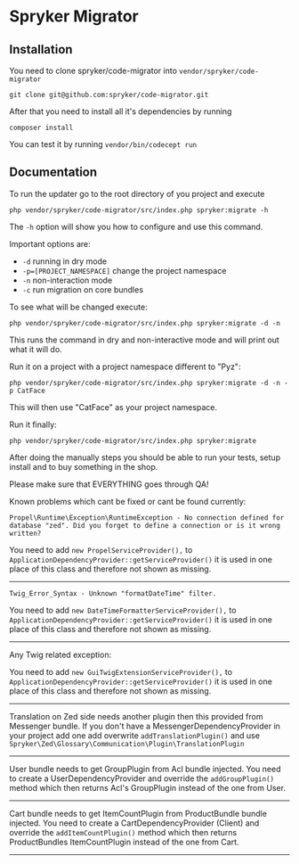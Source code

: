 # Spryker Migrator

## Installation

You need to clone spryker/code-migrator into `vendor/spryker/code-migrator`

```
git clone git@github.com:spryker/code-migrator.git
```

After that you need to install all it's dependencies by running 

```
composer install
```

You can test it by running `vendor/bin/codecept run`


## Documentation

To run the updater go to the root directory of you project and execute

```
php vendor/spryker/code-migrator/src/index.php spryker:migrate -h
```

The `-h` option will show you how to configure and use this command.

Important options are:

- `-d` running in dry mode 
- `-p=[PROJECT_NAMESPACE]` change the project namespace
- `-n` non-interaction mode
- `-c` run migration on core bundles

To see what will be changed execute:

```
php vendor/spryker/code-migrator/src/index.php spryker:migrate -d -n
```

This runs the command in dry and non-interactive mode and will print out what it will do.


Run it on a project with a project namespace different to "Pyz":

```
php vendor/spryker/code-migrator/src/index.php spryker:migrate -d -n -p CatFace
```

This will then use "CatFace" as your project namespace.


Run it finally:

```
php vendor/spryker/code-migrator/src/index.php spryker:migrate
```

After doing the manually steps you should be able to run your tests, setup install and to buy something in the shop.

Please make sure that EVERYTHING goes through QA!


Known problems which cant be fixed or cant be found currently:

```
Propel\Runtime\Exception\RuntimeException - No connection defined for database "zed". Did you forget to define a connection or is it wrong written?
```

You need to add `new PropelServiceProvider(),` to `ApplicationDependencyProvider::getServiceProvider()` it is used in one place of this class and therefore not shown as missing.

----------------------------

```
Twig_Error_Syntax - Unknown "formatDateTime" filter.
```

You need to add `new DateTimeFormatterServiceProvider(),` to `ApplicationDependencyProvider::getServiceProvider()` it is used in one place of this class and therefore not shown as missing.

----------------------------


Any Twig related exception:

You need to add `new GuiTwigExtensionServiceProvider(),` to `ApplicationDependencyProvider::getServiceProvider()` it is used in one place of this class and therefore not shown as missing.

----------------------------

Translation on Zed side needs another plugin then this provided from Messenger bundle. If you don't have a MessengerDependencyProvider in your project add one add overwrite `addTranslationPlugin()` and use `Spryker\Zed\Glossary\Communication\Plugin\TranslationPlugin`

----------------------------

User bundle needs to get GroupPlugin from Acl bundle injected. You need to create a UserDependencyProvider and override the `addGroupPlugin()` method which then returns Acl's GroupPlugin instead of the one from User.

----------------------------

Cart bundle needs to get ItemCountPlugin from ProductBundle bundle injected. You need to create a CartDependencyProvider (Client) and override the `addItemCountPlugin()` method which then returns ProductBundles ItemCountPlugin instead of the one from Cart.

----------------------------

